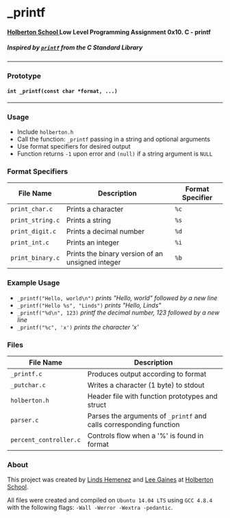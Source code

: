 # _printf
#### [Holberton School ](http://holbertonschool.com)Low Level Programming Assignment 0x10. C - printf
##### Inspired by [`printf`](http://clc-wiki.net/wiki/C_standard_library:stdio.h:printf) from the C Standard Library
---
### Prototype
#### `int _printf(const char *format, ...)`
---
### Usage
- Include `holberton.h`
- Call the function: `_printf` passing in a string and optional arguments
- Use format specifiers for desired output
- Function returns `-1` upon error and `(null)` if a string argument is `NULL`
### Format Specifiers
File Name | Description | Format Specifier
--- | --- | ---
`print_char.c` | Prints a character | `%c`
`print_string.c` | Prints a string | `%s`
`print_digit.c` | Prints a decimal number | `%d`
`print_int.c` | Prints an integer | `%i`
`print_binary.c` | Prints the binary version of an unsigned integer | `%b`
### Example Usage
- `_printf("Hello, world\n")` *prints "Hello, world" followed by a new line*
- `_printf("Hello %s", "Linds")` *prints "Hello, Linds"*
- `_printf("%d\n", 123)` *printf the decimal number, 123 followed by a new line*
- `_printf("%c", 'x')` *prints the character 'x'*
### Files
File Name | Description
--- | ---
`_printf.c` | Produces output according to format
`_putchar.c` | Writes a character (1 byte) to stdout
`holberton.h` | Header file with function prototypes and struct
`parser.c` | Parses the arguments of `_printf` and calls corresponding function
`percent_controller.c` | Controls flow when a '%' is found in format 
### About
This project was created by [Linds Hemenez](http://github.com/hemenez) and [Lee
Gaines](http://github.com/eightlimbed) at [Holberton
School](http://holbertonschool.com).

All files were created and compiled on `Ubuntu 14.04 LTS` using `GCC 4.8.4` with
the following flags: `-Wall -Werror -Wextra -pedantic`.
